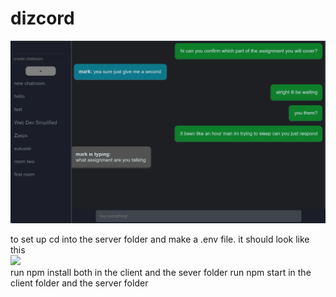 # dizcord
<img src="https://raw.githubusercontent.com/abmah/portfolio-react/master/src/images/dizcord.gif" />

to set up cd into the server folder and make a .env file.
it should look like this <br/>
<img src="https://i.imgur.com/8O9Otck.png" /><br/>
run npm install both in the client and the sever folder 
run npm start in the client folder and the server folder
